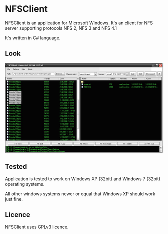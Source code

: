 NFSClient
=========

NFSClient is an application for Microsoft Windows. It's an client for NFS server supporting protocols NFS 2, NFS 3 and NFS 4.1

It's written in C# language.

## Look

![Main Window of the application ](docs/imgs/MainWindow.jpg)


## Tested

Application is tested to work on Windows XP (32bit) and Windows 7 (32bit) operating systems. 

All other windows systems newer or equal that Windows XP should work just fine.


## Licence

NFSClient uses GPLv3 licence.
